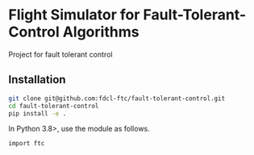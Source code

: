 # Flight Simulator for Fault-Tolerant-Control Algorithms
Project for fault tolerant control

## Installation
```bash
git clone git@github.com:fdcl-ftc/fault-tolerant-control.git
cd fault-tolerant-control
pip install -e .
```

In Python 3.8>, use the module as follows.
```
import ftc
```

